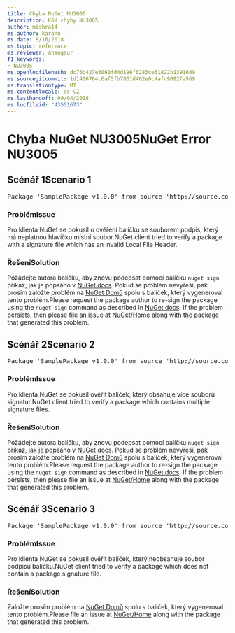 ```yaml
---
title: Chyba NuGet NU3005
description: Kód chyby NU3005
author: mishra14
ms.author: karann
ms.date: 8/16/2018
ms.topic: reference
ms.reviewer: anangaur
f1_keywords:
- NU3005
ms.openlocfilehash: dc76b427e3060fd4d196f6283ce31822b1391609
ms.sourcegitcommit: 1d1406764c6af5fb7801d462e0c4afc9092fa569
ms.translationtype: MT
ms.contentlocale: cs-CZ
ms.lasthandoff: 09/04/2018
ms.locfileid: "43551673"
---
```

# <a name="nuget-error-nu3005"></a><span data-ttu-id="1e466-103">Chyba NuGet NU3005</span><span class="sxs-lookup"><span data-stu-id="1e466-103">NuGet Error NU3005</span></span>

## <a name="scenario-1"></a><span data-ttu-id="1e466-104">Scénář 1</span><span class="sxs-lookup"><span data-stu-id="1e466-104">Scenario 1</span></span>

<pre>Package 'SamplePackage v1.0.0' from source 'http://source.com/index.json': The package contains an invalid package signature file.</pre>

### <a name="issue"></a><span data-ttu-id="1e466-105">Problém</span><span class="sxs-lookup"><span data-stu-id="1e466-105">Issue</span></span>

<span data-ttu-id="1e466-106">Pro klienta NuGet se pokusil o ověření balíčku se souborem podpis, který má neplatnou hlavičku místní soubor.</span><span class="sxs-lookup"><span data-stu-id="1e466-106">NuGet client tried to verify a package with a signature file which has an invalid Local File Header.</span></span>


### <a name="solution"></a><span data-ttu-id="1e466-107">Řešení</span><span class="sxs-lookup"><span data-stu-id="1e466-107">Solution</span></span>

<span data-ttu-id="1e466-108">Požádejte autora balíčku, aby znovu podepsat pomocí balíčku `nuget sign` příkaz, jak je popsáno v [NuGet docs](https://docs.microsoft.com/en-us/nuget/create-packages/sign-a-package). Pokud se problém nevyřeší, pak prosím založte problém na [NuGet Domů](https://github.com/NuGet/Home/issues) spolu s balíček, který vygeneroval tento problém.</span><span class="sxs-lookup"><span data-stu-id="1e466-108">Please request the package author to re-sign the package using the `nuget sign` command as described in [NuGet docs](https://docs.microsoft.com/en-us/nuget/create-packages/sign-a-package). If the problem persists, then please file an issue at [NuGet/Home](https://github.com/NuGet/Home/issues) along with the package that generated this problem.</span></span>



## <a name="scenario-2"></a><span data-ttu-id="1e466-109">Scénář 2</span><span class="sxs-lookup"><span data-stu-id="1e466-109">Scenario 2</span></span>

<pre>Package 'SamplePackage v1.0.0' from source 'http://source.com/index.json': The package contains multiple package signature files.</pre>

### <a name="issue"></a><span data-ttu-id="1e466-110">Problém</span><span class="sxs-lookup"><span data-stu-id="1e466-110">Issue</span></span>

<span data-ttu-id="1e466-111">Pro klienta NuGet se pokusil ověřit balíček, který obsahuje více souborů signatur.</span><span class="sxs-lookup"><span data-stu-id="1e466-111">NuGet client tried to verify a package which contains multiple signature files.</span></span>


### <a name="solution"></a><span data-ttu-id="1e466-112">Řešení</span><span class="sxs-lookup"><span data-stu-id="1e466-112">Solution</span></span>

<span data-ttu-id="1e466-113">Požádejte autora balíčku, aby znovu podepsat pomocí balíčku `nuget sign` příkaz, jak je popsáno v [NuGet docs](https://docs.microsoft.com/en-us/nuget/create-packages/sign-a-package). Pokud se problém nevyřeší, pak prosím založte problém na [NuGet Domů](https://github.com/NuGet/Home/issues) spolu s balíček, který vygeneroval tento problém.</span><span class="sxs-lookup"><span data-stu-id="1e466-113">Please request the package author to re-sign the package using the `nuget sign` command as described in [NuGet docs](https://docs.microsoft.com/en-us/nuget/create-packages/sign-a-package). If the problem persists, then please file an issue at [NuGet/Home](https://github.com/NuGet/Home/issues) along with the package that generated this problem.</span></span>



## <a name="scenario-3"></a><span data-ttu-id="1e466-114">Scénář 3</span><span class="sxs-lookup"><span data-stu-id="1e466-114">Scenario 3</span></span>

<pre>Package 'SamplePackage v1.0.0' from source 'http://source.com/index.json': The package does not contain a valid package signature file.</pre>

### <a name="issue"></a><span data-ttu-id="1e466-115">Problém</span><span class="sxs-lookup"><span data-stu-id="1e466-115">Issue</span></span>

<span data-ttu-id="1e466-116">Pro klienta NuGet se pokusil ověřit balíček, který neobsahuje soubor podpisu balíčku.</span><span class="sxs-lookup"><span data-stu-id="1e466-116">NuGet client tried to verify a package which does not contain a package signature file.</span></span>


### <a name="solution"></a><span data-ttu-id="1e466-117">Řešení</span><span class="sxs-lookup"><span data-stu-id="1e466-117">Solution</span></span>

<span data-ttu-id="1e466-118">Založte prosím problém na [NuGet Domů](https://github.com/NuGet/Home/issues) spolu s balíček, který vygeneroval tento problém.</span><span class="sxs-lookup"><span data-stu-id="1e466-118">Please file an issue at [NuGet/Home](https://github.com/NuGet/Home/issues) along with the package that generated this problem.</span></span>


